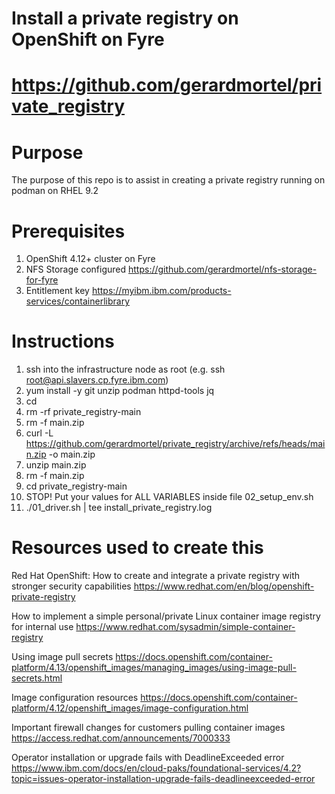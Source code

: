 # Install a private registry on OpenShift on Fyre
# https://github.com/gerardmortel/private_registry

# Purpose
The purpose of this repo is to assist in creating a private registry running on podman on RHEL 9.2

# Prerequisites
1. OpenShift 4.12+ cluster on Fyre
2. NFS Storage configured https://github.com/gerardmortel/nfs-storage-for-fyre
3. Entitlement key https://myibm.ibm.com/products-services/containerlibrary

# Instructions
1. ssh into the infrastructure node as root (e.g. ssh root@api.slavers.cp.fyre.ibm.com)
2. yum install -y git unzip podman httpd-tools jq
3. cd
4. rm -rf private_registry-main
5. rm -f main.zip
6. curl -L https://github.com/gerardmortel/private_registry/archive/refs/heads/main.zip -o main.zip
7. unzip main.zip
8. rm -f main.zip
9. cd private_registry-main
10. STOP! Put your values for ALL VARIABLES inside file 02_setup_env.sh
11. ./01_driver.sh | tee install_private_registry.log

# Resources used to create this
Red Hat OpenShift: How to create and integrate a private registry with stronger security capabilities
https://www.redhat.com/en/blog/openshift-private-registry

How to implement a simple personal/private Linux container image registry for internal use
https://www.redhat.com/sysadmin/simple-container-registry

Using image pull secrets
https://docs.openshift.com/container-platform/4.13/openshift_images/managing_images/using-image-pull-secrets.html

Image configuration resources
https://docs.openshift.com/container-platform/4.12/openshift_images/image-configuration.html

Important firewall changes for customers pulling container images
https://access.redhat.com/announcements/7000333

Operator installation or upgrade fails with DeadlineExceeded error
https://www.ibm.com/docs/en/cloud-paks/foundational-services/4.2?topic=issues-operator-installation-upgrade-fails-deadlineexceeded-error
